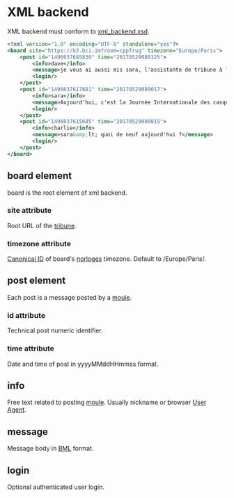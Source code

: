 # XML backend

XML backend must conform to [xml_backend.xsd](/xml_backend.xsd).

```xml
<?xml version="1.0" encoding="UTF-8" standalone="yes"?>
<board site="https://b3.bci.im?room=cppfrug" timezone="Europe/Paris">
    <post id="1496037685830" time="20170529080125">
        <info>dave</info>
        <message>je vous ai aussi mis sara, l'assistante de tribune à l'IA surpuissante!</message>
        <login/>
    </post>
    <post id="1496037617881" time="20170529080017">
        <info>sara</info>
        <message>Aujourd'hui, c'est la Journée Internationale des casques bleus. Hihi!</message>
        <login/>
    </post>
    <post id="1496037615685" time="20170529080015">
        <info>charlie</info>
        <message>sara&amp;lt; quoi de neuf aujourd'hui ?</message>
        <login/>
    </post>
</board>
```

## board element

board is the root element of xml backend.

### site attribute

Root URL of the [tribune](../tribune.md).

### timezone attribute

[Canonical ID](https://docs.oracle.com/javase/8/docs/api/java/util/TimeZone.html#getAvailableIDs--) of board's [norloges](../norloge.md) timezone. Default to /Europe\/Paris/.

## post element

Each post is a message posted by a [moule](../moules.md).

### id attribute

Technical post numeric identifier.

### time attribute

Date and time of post in yyyyMMddHHmmss format.

## info

Free text related to posting [moule](../moules.md). Usually nickname or browser [User Agent](https://en.wikipedia.org/wiki/User_agent).

## message

Message body in [BML](/legacy_bml.md) format.

## login

Optional authenticated  user login.

